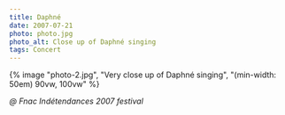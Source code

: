 ```yaml
---
title: Daphné
date: 2007-07-21
photo: photo.jpg
photo_alt: Close up of Daphné singing
tags: Concert
---
```


{% image "photo-2.jpg", "Very close up of Daphné singing", "(min-width: 50em) 90vw, 100vw" %}

*@ Fnac Indétendances 2007 festival*
